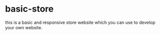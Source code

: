 # basic-store
this is a basic and responsive store website which you can use to develop your own website.

